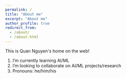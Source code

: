 ```yaml
---
permalink: /
title: "About me"
excerpt: "About me"
author_profile: true
redirect_from: 
  - /about/
  - /about.html
---
```


This is Quan Nguyen's home on the web!
1. I’m currently learning AI/ML
1. I’m looking to collaborate on AI/ML projects/research
1. Pronouns: he/him/his

